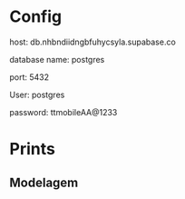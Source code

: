 # Config

host:
db.nhbndiidngbfuhycsyla.supabase.co

database name:
postgres

port:
5432

User:
postgres

password:
ttmobileAA@1233

# Prints

## Modelagem
